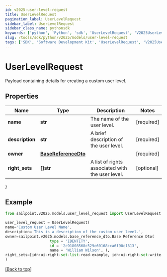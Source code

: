 ```yaml
---
id: v2025-user-level-request
title: UserLevelRequest
pagination_label: UserLevelRequest
sidebar_label: UserLevelRequest
sidebar_class_name: pythonsdk
keywords: ['python', 'Python', 'sdk', 'UserLevelRequest', 'V2025UserLevelRequest'] 
slug: /tools/sdk/python/v2025/models/user-level-request
tags: ['SDK', 'Software Development Kit', 'UserLevelRequest', 'V2025UserLevelRequest']
---
```


# UserLevelRequest

Payload containing details for creating a custom user level.

## Properties

Name | Type | Description | Notes
------------ | ------------- | ------------- | -------------
**name** | **str** | The name of the user level. | [required]
**description** | **str** | A brief description of the user level. | [required]
**owner** | [**BaseReferenceDto**](base-reference-dto) |  | [required]
**right_sets** | **[]str** | A list of rights associated with the user level. | [optional] 
}

## Example

```python
from sailpoint.v2025.models.user_level_request import UserLevelRequest

user_level_request = UserLevelRequest(
name='Custom User Level Name',
description='This is a description of the custom user level.',
owner=sailpoint.v2025.models.base_reference_dto.Base Reference Dto(
                    type = 'IDENTITY', 
                    id = '2c91808568c529c60168cca6f90c1313', 
                    name = 'William Wilson', ),
right_sets=[idn:ui-right-set-list-read-example, idn:ui-right-set-write-example]
)

```
[[Back to top]](#) 

